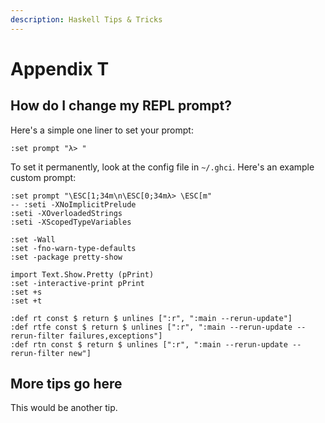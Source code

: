 ```yaml
---
description: Haskell Tips & Tricks
---
```


# Appendix T

## How do I change my REPL prompt?

Here's a simple one liner to set your prompt:

`:set prompt "λ> "`

To set it permanently, look at the config file in `~/.ghci`. Here's an example custom prompt:

```text
:set prompt "\ESC[1;34m\n\ESC[0;34mλ> \ESC[m"
-- :seti -XNoImplicitPrelude
:seti -XOverloadedStrings
:seti -XScopedTypeVariables

:set -Wall
:set -fno-warn-type-defaults
:set -package pretty-show

import Text.Show.Pretty (pPrint)
:set -interactive-print pPrint
:set +s
:set +t

:def rt const $ return $ unlines [":r", ":main --rerun-update"]
:def rtfe const $ return $ unlines [":r", ":main --rerun-update --rerun-filter failures,exceptions"]
:def rtn const $ return $ unlines [":r", ":main --rerun-update --rerun-filter new"]
```

## More tips go here

This would be another tip.




